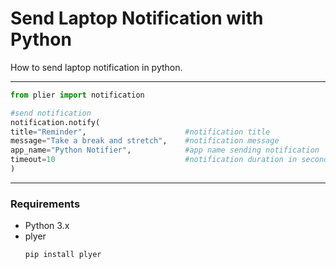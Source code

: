 # Send Laptop Notification with Python
How to send laptop notification in python.

---

```python
from plier import notification

#send notification
notification.notify(
title="Reminder",                      #notification title
message="Take a break and stretch",    #notification message
app_name="Python Notifier",            #app name sending notification
timeout=10                             #notification duration in seconds
)
```

---

### Requirements 

- Python 3.x
- plyer 
  ```bash
  pip install plyer
  ```
